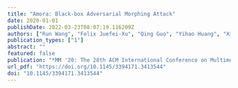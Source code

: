 ```yaml
---
title: "Amora: Black-box Adversarial Morphing Attack"
date: 2020-01-01
publishDate: 2022-03-23T08:07:19.116209Z
authors: ["Run Wang", "Felix Juefei-Xu", "Qing Guo", "Yihao Huang", "Xiaofei Xie", "Lei Ma", "Yang Liu"]
publication_types: ["1"]
abstract: ""
featured: false
publication: "*MM '20: The 28th ACM International Conference on Multimedia, Virtual Event / Seattle, WA, USA, October 12-16, 2020*"
url_pdf: "https://doi.org/10.1145/3394171.3413544"
doi: "10.1145/3394171.3413544"
---
```


